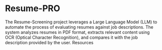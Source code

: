# Resume-PRO
The Resume-Screening project leverages a Large Language Model (LLM) to automate the process of evaluating resumes against job descriptions. The system analyzes resumes in PDF format, extracts relevant content using OCR (Optical Character Recognition), and compares it with the job description provided by the user.  Resources
